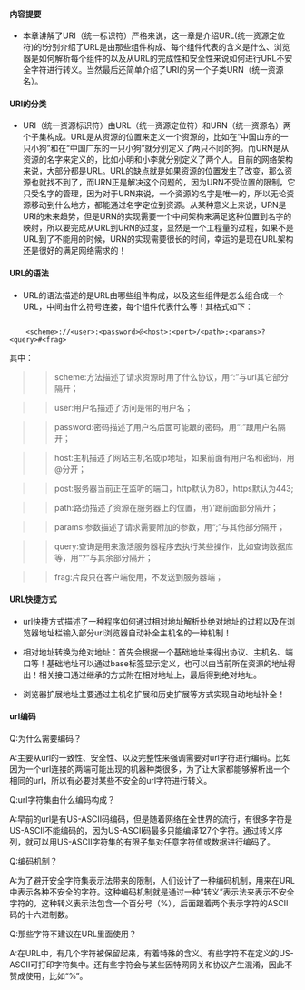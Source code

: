 #### 内容提要

* 本章讲解了URI（统一标识符）严格来说，这一章是介绍URL(统一资源定位符)的!分别介绍了URL是由那些组件构成、每个组件代表的含义是什么、浏览器是如何解析每个组件的以及从URL的完成性和安全性来说如何进行URL不安全字符进行转义。当然最后还简单介绍了URI的另一个子类URN（统一资源名）。

#### URI的分类

* URI（统一资源标识符）由URL（统一资源定位符）和URN（统一资源名）两个子集构成。URL是从资源的位置来定义一个资源的，比如在“中国山东的一只小狗”和在“中国广东的一只小狗”就分别定义了两只不同的狗。而URN是从资源的名字来定义的，比如小明和小李就分别定义了两个人。目前的网络架构来说，大部分都是URL。URL的缺点就是如果资源的位置发生了改变，那么资源也就找不到了，而URN正是解决这个问题的，因为URN不受位置的限制，它只受名字的管理，因为对于URN来说，一个资源的名字是唯一的，所以无论资源移动到什么地方，都能通过名字定位到资源。从某种意义上来说，URN是URI的未来趋势，但是URN的实现需要一个中间架构来满足这种位置到名字的映射，所以要完成从URL到URN的过度，显然是一个工程量的过程，如果不是URL到了不能用的时候，URN的实现需要很长的时间，幸运的是现在URL架构还是很好的满足网络需求的！

#### URL的语法

* URL的语法描述的是URL由哪些组件构成，以及这些组件是怎么组合成一个URL，中间由什么符号连接，每个组件代表什么等！其格式如下：

```

	<scheme>://<user>:<password>@<host>:<port>/<path>;<params>?<query>#<frag>

```

其中：

>> scheme:方法描述了请求资源时用了什么协议，用“:”与url其它部分隔开；

>> user:用户名描述了访问是带的用户名；

>> password:密码描述了用户名后面可能跟的密码，用“:”跟用户名隔开；

>> host:主机描述了网站主机名或ip地址，如果前面有用户名和密码，用@分开；

>> post:服务器当前正在监听的端口，http默认为80，https默认为443;

>> path:路劲描述了资源在服务器上的位置，用‘/’跟前面部分隔开；

>> params:参数描述了请求需要附加的参数，用“;”与其他部分隔开；

>> query:查询是用来激活服务器程序去执行某些操作，比如查询数据库等，用“?”与其余部分隔开；

>> frag:片段只在客户端使用，不发送到服务器端；






#### URL快捷方式

* url快捷方式描述了一种程序如何通过相对地址解析处绝对地址的过程以及在浏览器地址栏输入部分url浏览器自动补全主机名的一种机制！

* 相对地址转换为绝对地址：首先会根据一个基础地址来得出协议、主机名、端口等！基础地址可以通过base标签显示定义，也可以由当前所在资源的地址得出！相关接口通过继承的方式附在相对地址上，最后得到绝对地址。

* 浏览器扩展地址主要通过主机名扩展和历史扩展等方式实现自动地址补全！



#### url编码

Q:为什么需要编码？

A:主要从url的一致性、安全性、以及完整性来强调需要对url字符进行编码。比如因为一个url连接的两端可能出现的机器种类很多，为了让大家都能够解析出一个相同的url，所以有必要对某些不安全的url字符进行转义。

Q:url字符集由什么编码构成？

A:早前的url是有US-ASCII码编码，但是随着网络在全世界的流行，有很多字符是US-ASCII不能编码的，因为US-ASCII码最多只能编译127个字符。通过转义序列，就可以用US-ASCII字符集的有限子集对任意字符值或数据进行编码了。

Q:编码机制？

A:为了避开安全字符集表示法带来的限制，人们设计了一种编码机制，用来在URL中表示各种不安全的字符。这种编码机制就是通过一种“转义”表示法来表示不安全字符的，这种转义表示法包含一个百分号（%），后面跟着两个表示字符的ASCII码的十六进制数。

Q:那些字符不建议在URL里面使用？

A:在URL中，有几个字符被保留起来，有着特殊的含义。有些字符不在定义的US-ASCII可打印字符集中。还有些字符会与某些因特网网关和协议产生混淆，因此不赞成使用，比如“%”。



